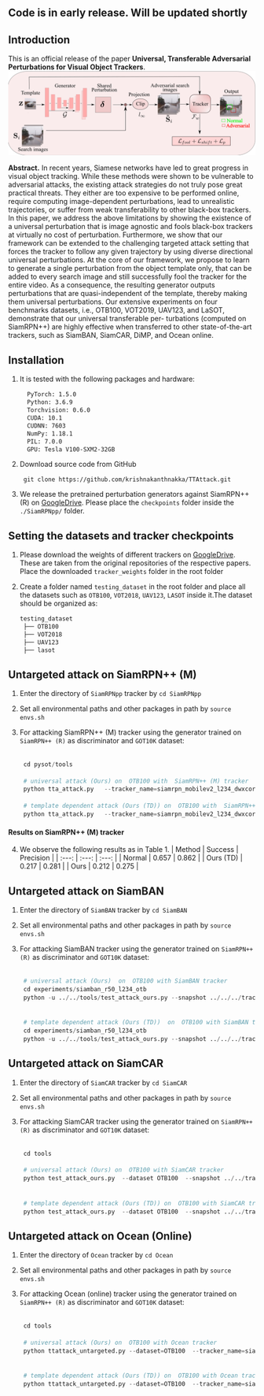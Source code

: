 ## Code is in early release. Will be updated shortly


## Introduction

This is an official release of the paper **Universal, Transferable Adversarial Perturbations for Visual Object Trackers**.
![images](./images/frameworkfull_new_V2.png)

**Abstract.** In recent years, Siamese networks have led to great progress in visual object tracking. While these methods were shown to be vulnerable to adversarial attacks, the existing attack strategies do not truly pose great practical threats. They either are too expensive to be performed online, require computing image-dependent perturbations, lead to unrealistic trajectories, or suffer from weak transferability to other black-box trackers. In this paper, we address the above limitations by showing the existence of a universal perturbation that is image agnostic and fools black-box trackers at virtually no cost of perturbation. Furthermore, we show that our framework can be extended to the challenging targeted attack setting that forces the tracker to follow any given trajectory by using diverse directional universal perturbations. At the core of our framework, we propose to learn to generate a single perturbation from the object template only, that can be added to every search image and still successfully fool the tracker for the entire video. As a consequence, the resulting generator outputs perturbations that are quasi-independent of the template, thereby making them universal perturbations. Our extensive experiments on four benchmarks datasets, i.e., OTB100, VOT2019, UAV123, and LaSOT, demonstrate that our universal transferable per- turbations (computed on SiamRPN++) are highly effective when transferred to other state-of-the-art trackers, such as SiamBAN, SiamCAR, DiMP, and Ocean online.



## Installation

1. It is tested with the following packages and hardware:

    ``` text
      PyTorch: 1.5.0
      Python: 3.6.9
      Torchvision: 0.6.0
      CUDA: 10.1
      CUDNN: 7603
      NumPy: 1.18.1
      PIL: 7.0.0
      GPU: Tesla V100-SXM2-32GB
   ```

2. Download source code from GitHub
   ```
    git clone https://github.com/krishnakanthnakka/TTAttack.git
   ```

3. We release  the pretrained perturbation generators against SiamRPN++ (R) on [GoogleDrive](https://drive.google.com/drive/folders/1CawsQuwFiGlHxqLYM2BOOF9NxxI-U_m4?usp=sharing).
Please place the ```checkpoints``` folder inside the  ```./SiamRPNpp/``` folder.




## Setting the datasets and tracker checkpoints

1. Please download the weights of different trackers on [GoogleDrive](https://drive.google.com/drive/folders/1CawsQuwFiGlHxqLYM2BOOF9NxxI-U_m4?usp=sharing). These are taken from the original repositories of the respective papers.
  Place the downloaded ```tracker_weights``` folder in the root folder

2. Create a folder named ```testing_dataset``` in  the root  folder and place all the datasets such as ```OTB100```, ```VOT2018```, ```UAV123```, ```LASOT``` inside it.The dataset should be organized as:
    ```
    testing_dataset
     ├── OTB100
     ├── VOT2018
     ├── UAV123
     ├── lasot
    ```






## Untargeted attack on SiamRPN++ (M)

1. Enter the directory of ```SiamRPNpp``` tracker by ```cd SiamRPNpp```

2. Set all environmental paths and other packages in path by ```source envs.sh```

3. For attacking SiamRPN++ (M) tracker using the generator trained on ```SiamRPN++ (R)``` as discriminator and ```GOT10K``` dataset:

   ```py

    cd pysot/tools

    # universal attack (Ours) on  OTB100 with  SiamRPN++ (M) tracker
    python tta_attack.py   --tracker_name=siamrpn_mobilev2_l234_dwxcorr --dataset=OTB100 --case=1 --gpu=1 --model_iter=4_net_G.pth --attack_universal

    # template dependent attack (Ours (TD)) on  OTB100 with  SiamRPN++ (M) tracker
    python tta_attack.py   --tracker_name=siamrpn_mobilev2_l234_dwxcorr --dataset=OTB100 --case=1 --gpu=1 --model_iter=4_net_G.pth
   ```

#### Results on SiamRPN++ (M) tracker

4. We observe the following results as in Table 1.
    | Method | Success  | Precision |
    | :---:  | :---:     | :---:    |
    |  Normal | 0.657     | 0.862    |
    |  Ours (TD)  | 0.217  | 0.281    |
    |  Ours  | 0.212     | 0.275     |


## Untargeted attack on SiamBAN

1. Enter the directory of ```SiamBAN``` tracker by ```cd SiamBAN```

2. Set all environmental paths and other packages in path by ```source envs.sh```

3. For attacking SiamBAN tracker using the generator trained on ```SiamRPN++ (R)``` as discriminator and ```GOT10K``` dataset:

   ```py

    # universal attack (Ours)  on  OTB100 with SiamBAN tracker
    cd experiments/siamban_r50_l234_otb
    python -u ../../tools/test_attack_ours.py --snapshot ../../../tracker_weights/siamban_r50_l234_otb/model.pth  --dataset OTB100 --config ../../../tracker_weights/siamban_r50_l234_otb/config.yaml  --model_iter=4_net_G.pth --case=1 --eps=8  --attack_universal


    # template dependent attack (Ours (TD))  on  OTB100 with SiamBAN tracker
    cd experiments/siamban_r50_l234_otb
    python -u ../../tools/test_attack_ours.py --snapshot ../../../tracker_weights/siamban_r50_l234_otb/model.pth  --dataset OTB100 --config ../../../tracker_weights/siamban_r50_l234_otb/config.yaml  --model_iter=4_net_G.pth --case=1 --eps=8

   ```

## Untargeted attack on SiamCAR

1. Enter the directory of ```SiamCAR``` tracker by ```cd SiamCAR```

2. Set all environmental paths and other packages in path by ```source envs.sh```

3. For attacking SiamCAR tracker using the generator trained on ```SiamRPN++ (R)``` as discriminator and ```GOT10K``` dataset:

   ```py

    cd tools

    # universal attack (Ours) on  OTB100 with SiamCAR tracker
    python test_attack_ours.py  --dataset OTB100  --snapshot ../../tracker_weights/siamcar_general/model_general.pth   --model_iter=4_net_G.pth --case=1 --eps=8  --attack_universal


    # template dependent attack (Ours (TD)) on  OTB100 with SiamCAR tracker
    python test_attack_ours.py  --dataset OTB100  --snapshot ../../tracker_weights/siamcar_general/model_general.pth   --model_iter=4_net_G.pth --case=1 --eps=8

   ```


## Untargeted attack on Ocean (Online)

1. Enter the directory of ```Ocean``` tracker by ```cd Ocean```

2. Set all environmental paths and other packages in path by ```source envs.sh```

3. For attacking Ocean (online) tracker using the generator trained on ```SiamRPN++ (R)``` as discriminator and ```GOT10K``` dataset:

   ```py

    cd tools

    # universal attack (Ours) on  OTB100 with Ocean tracker
    python ttattack_untargeted.py --dataset=OTB100  --tracker_name=siam_ocean_online --case=1  --model_iter=4_net_G.pth --gpu=0  --attack_universal


    # template dependent attack (Ours (TD)) on  OTB100 with Ocean tracker
    python ttattack_untargeted.py --dataset=OTB100  --tracker_name=siam_ocean_online --case=1  --model_iter=4_net_G.pth --gpu=0

   ```

